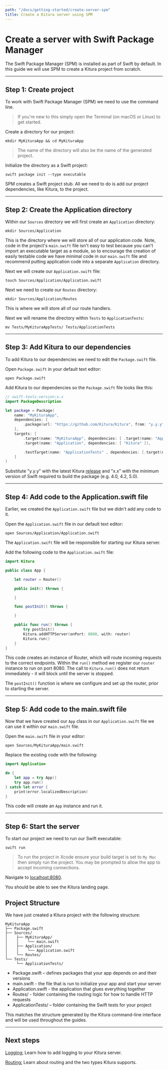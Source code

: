 ```yaml
---
path: "/docs/getting-started/create-server-spm"
title: Create a Kitura server using SPM
---
```


# Create a server with Swift Package Manager

The Swift Package Manager (SPM) is installed as part of Swift by default. In this guide we will use SPM to create a Kitura project from scratch.

---

## Step 1: Create project

To work with Swift Package Manager (SPM) we need to use the command line.

>If you're new to this simply open the Terminal (on macOS or Linux) to get started.

Create a directory for our project:
```
mkdir MyKituraApp && cd MyKituraApp
```

>The name of the directory will also be the name of the generated project.

Initialize the directory as a Swift project:
```
swift package init --type executable
```

SPM creates a Swift project stub. All we need to do is add our project dependencies, like Kitura, to the project.

---

## Step 2: Create the Application directory

Within our `Sources` directory we will first create an `Application` directory:
```
mkdir Sources/Application
```

This is the directory where we will store all of our application code. Note, code in the project's `main.swift` file isn't easy to test because you can't import an executable target as a module, so to encourage the creation of easily testable code we have minimal code in our `main.swift` file and recommend putting application code into a separate `Application` directory.

Next we will create our `Application.swift` file:
```
touch Sources/Application/Application.swift
```

Next we need to create our `Routes` directory:
```
mkdir Sources/Application/Routes
```

This is where we will store all of our route handlers.

Next we will rename the directory within `Tests` to `ApplicationTests`:
```
mv Tests/MyKituraAppTests/ Tests/ApplicationTests
```

---

## Step 3: Add Kitura to our dependencies

To add Kitura to our dependencies we need to edit the `Package.swift` file.

Open `Package.swift` in your default text editor:
```
open Package.swift
```

Add Kitura to our dependencies so the `Package.swift` file looks like this:
```swift
// swift-tools-version:x.x
import PackageDescription

let package = Package(
    name: "MyKituraApp",
    dependencies: [
        .package(url: "https://github.com/Kitura/Kitura", from: "y.y.y")
    ],
    targets: [
        .target(name: "MyKituraApp", dependencies: [ .target(name: "Application"), "Kitura"]),
        .target(name: "Application", dependencies: [ "Kitura" ]),

        .testTarget(name: "ApplicationTests" , dependencies: [.target(name: "Application"), "Kitura" ])
    ]
)
```

Substitute "y.y.y" with the latest Kitura [release](https://github.com/Kitura/Kitura/releases) and "x.x" with the minimum version of Swift required to build the package (e.g. 4.0, 4.2, 5.0).

---

## Step 4: Add code to the Application.swift file

Earlier, we created the `Application.swift` file but we didn't add any code to it.

Open the `Application.swift` file in our default text editor:
```
open Sources/Application/Application.swift
```

The `Application.swift` file will be responsible for starting our Kitura server.

Add the following code to the `Application.swift` file:
```swift
import Kitura

public class App {

    let router = Router()

    public init() throws {

    }

    func postInit() throws {

    }

    public func run() throws {
        try postInit()
        Kitura.addHTTPServer(onPort: 8080, with: router)
        Kitura.run()
    }
}
```

This code creates an instance of Router, which will route incoming requests to the correct endpoints. Within the `run()` method we register our `router` instance to run on port 8080\. The call to `Kitura.run()` does not return immediately - it will block until the server is stopped.

The `postInit()` function is where we configure and set up the router, prior to starting the server.

---

## Step 5: Add code to the main.swift file

Now that we have created our `App` class in our `Application.swift` file we can use it within our `main.swift` file.

Open the `main.swift` file in your editor:
```
open Sources/MyKituraApp/main.swift
```

Replace the existing code with the following:
```swift
import Application

do {
    let app = try App()
    try app.run()
} catch let error {
    print(error.localizedDescription)
}
```
This code will create an `App` instance and run it.

---

## Step 6: Start the server

To start our project we need to run our Swift executable:
```
swift run
```

>To run the project in Xcode ensure your build target is set to `My Mac` then simply run the project.  You may be prompted to allow the app to accept incoming connections.

Navigate to <a href="http://localhost:8080" target="blank">localhost:8080</a>.

You should be able to see the Kitura landing page.

## Project Structure

We have just created a Kitura project with the following structure:

```
MyKituraApp
├── Package.swift
├── Sources/
│    ├── MyKituraApp/
│    │    └── main.swift
│    ├── Application/
│    │    └── Application.swift
│    └── Routes/
└── Tests/
     └── ApplicationTests/
```

*   Package.swift – defines packages that your app depends on and their versions
*   main.swift - the file that is run to initialize your app and start your server
*   Application.swift - the application that glues everything together
*   Routes/ - folder containing the routing logic for how to handle HTTP requests
*   ApplicationTests/ – folder containing the Swift tests for your project

This matches the structure generated by the Kitura command-line interface and will be used throughout the guides.

---

## Next steps

[Logging:](../logging/what-is-logging) Learn how to add logging to your Kitura server.

[Routing:](../routing/what-is-routing) Learn about routing and the two types Kitura supports.
